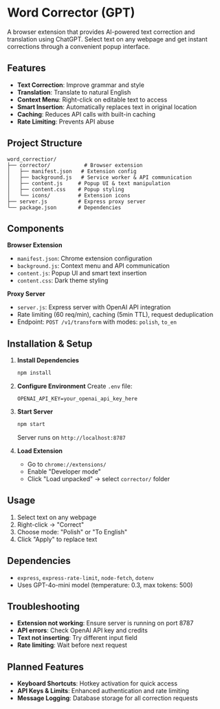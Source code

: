 # Word Corrector (GPT)

A browser extension that provides AI-powered text correction and translation using ChatGPT. Select text on any webpage and get instant corrections through a convenient popup interface.

## Features

- **Text Correction**: Improve grammar and style
- **Translation**: Translate to natural English
- **Context Menu**: Right-click on editable text to access
- **Smart Insertion**: Automatically replaces text in original location
- **Caching**: Reduces API calls with built-in caching
- **Rate Limiting**: Prevents API abuse

## Project Structure

```
word_correctior/
├── corrector/           # Browser extension
│   ├── manifest.json   # Extension config
│   ├── background.js   # Service worker & API communication
│   ├── content.js     # Popup UI & text manipulation
│   ├── content.css    # Popup styling
│   └── icons/         # Extension icons
├── server.js          # Express proxy server
└── package.json       # Dependencies
```

## Components

**Browser Extension**
- `manifest.json`: Chrome extension configuration
- `background.js`: Context menu and API communication
- `content.js`: Popup UI and smart text insertion
- `content.css`: Dark theme styling

**Proxy Server**
- `server.js`: Express server with OpenAI API integration
- Rate limiting (60 req/min), caching (5min TTL), request deduplication
- Endpoint: `POST /v1/transform` with modes: `polish`, `to_en`

## Installation & Setup

1. **Install Dependencies**
   ```bash
   npm install
   ```

2. **Configure Environment**
   Create `.env` file:
   ```
   OPENAI_API_KEY=your_openai_api_key_here
   ```

3. **Start Server**
   ```bash
   npm start
   ```
   Server runs on `http://localhost:8787`

4. **Load Extension**
   - Go to `chrome://extensions/`
   - Enable "Developer mode"
   - Click "Load unpacked" → select `corrector/` folder

## Usage

1. Select text on any webpage
2. Right-click → "Correct"
3. Choose mode: "Polish" or "To English"
4. Click "Apply" to replace text

## Dependencies

- `express`, `express-rate-limit`, `node-fetch`, `dotenv`
- Uses GPT-4o-mini model (temperature: 0.3, max tokens: 500)

## Troubleshooting

- **Extension not working**: Ensure server is running on port 8787
- **API errors**: Check OpenAI API key and credits
- **Text not inserting**: Try different input field
- **Rate limiting**: Wait before next request


## Planned Features

- **Keyboard Shortcuts**: Hotkey activation for quick access
- **API Keys & Limits**: Enhanced authentication and rate limiting
- **Message Logging**: Database storage for all correction requests